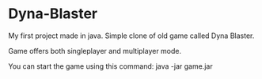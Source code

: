 # Dyna-Blaster
My first project made in java. Simple clone of old game called Dyna Blaster.

Game offers both singleplayer and multiplayer mode.

You can start the game using this command:
java -jar game.jar 

